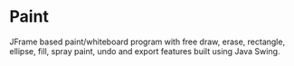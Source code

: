 # Paint
JFrame based paint/whiteboard program with free draw, erase, rectangle, ellipse, fill, spray paint, undo and export features built using Java Swing. 
